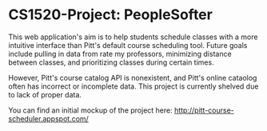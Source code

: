 CS1520-Project: PeopleSofter
============

This web application's aim is to help students schedule classes with a more intuitive interface than Pitt's default course scheduling tool.  Future goals include pulling in data from rate my professors, minimizing distance between classes, and prioritizing classes during certain times.

However, Pitt's course catalog API is nonexistent, and Pitt's online cataolog often has incorrect or incomplete data.  This project is currently shelved due to lack of proper data.

You can find an initial mockup of the project here: http://pitt-course-scheduler.appspot.com/
